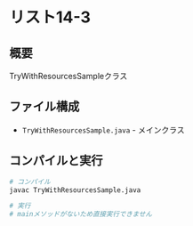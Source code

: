 # リスト14-3

## 概要
TryWithResourcesSampleクラス

## ファイル構成
- `TryWithResourcesSample.java` - メインクラス

## コンパイルと実行
```bash
# コンパイル
javac TryWithResourcesSample.java

# 実行
# mainメソッドがないため直接実行できません
```
